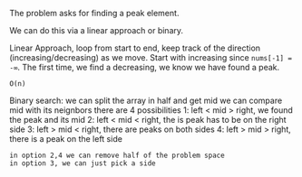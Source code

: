 The problem asks for finding a peak element.

We can do this via a linear approach or binary.

Linear Approach,
loop from start to end, keep track of the direction (increasing/decreasing) as we move.
Start with increasing since `nums[-1] = -∞`.
The first time, we find a decreasing, we know we have found a peak.

`O(n)`

Binary search:
    we can split the array in half and get mid
    we can compare mid with its neignbors
    there are 4 possibilities
    1: left < mid > right, we found the peak and its mid
    2: left < mid < right, the is peak has to be on the right side
    3: left > mid < right, there are peaks on both sides
    4: left > mid > right, there is a peak on the left side

    in option 2,4 we can remove half of the problem space
    in option 3, we can just pick a side 
